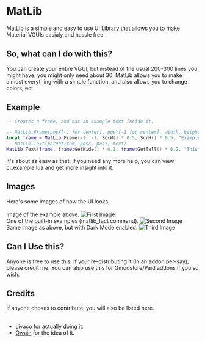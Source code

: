 # MatLib
MatLib is a simple and easy to use UI Library that allows you to make Material VGUIs easialy and hassle free.
<br>
## So, what can I do with this?
You can create your entire VGUI, but instead of the usual 200-300 lines you might have, you might only need about 30. MatLib allows you to make almost everything with a simple function, and also allows you to change colors, ect.
<br>
## Example
```lua
-- Creates a frame, and has an example text inside it.

-- MatLib.Frame(posX[-1 for center], posY[-1 for center], width, height, title)
local frame = MatLib.Frame(-1, -1, ScrW() * 0.5, ScrH() * 0.5, "Example Frame")
-- MatLib.Text(parentItem, posX, posY, text)
MatLib.Text(frame, frame:GetWide() * 0.1, frame:GetTall() * 0.2, "This is an example frame with example text!")
```
It's about as easy as that. If you need any more help, you can view cl_example.lua and get more insight into it.
<br>
## Images 
Here's some images of how the UI looks.
<br><br>
Image of the example above.
![First Image](https://upload.livaco.dev/u/uK1NWk2c5i.png)
<br>
One of the built-in examples (matlib_fact command).
![Second Image](https://upload.livaco.dev/u/p02SrKybg8.png)
<br>
Same image as above, but with Dark Mode enabled.
![Third Image](https://upload.livaco.dev/u/6aw2SfAchZ.png)
<br>
## Can I Use this?
Anyone is free to use this. If your re-distributing it (In an addon per-say), please credit me. You can also use this for Gmodstore/Paid addons if you so wish.
<br>
## Credits
If anyone choses to contribute, you will also be listed here.
<br><br>
- [Livaco](https://github.com/LivacoNew) for actually doing it.
- [Owain](https://github.com/OwjoTheGreat) for the idea of it.

